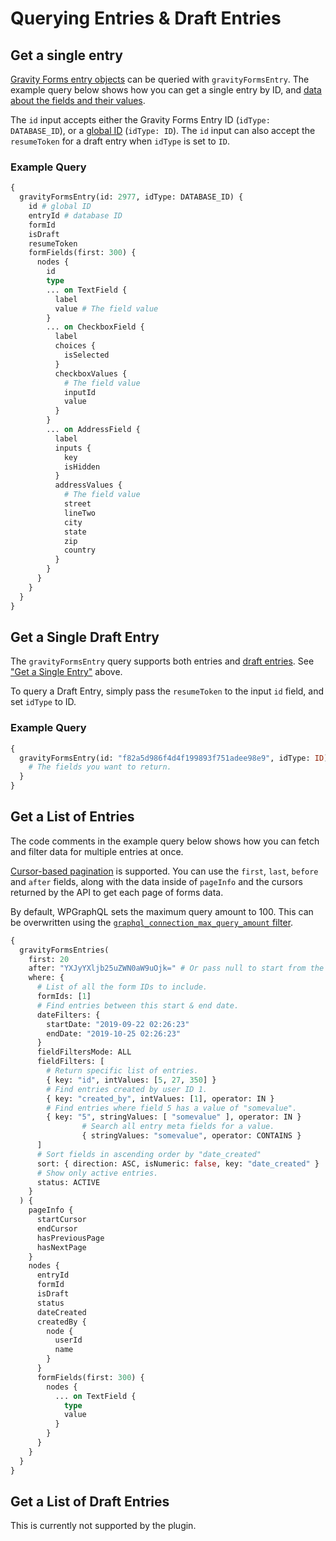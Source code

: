 # Querying Entries & Draft Entries

## Get a single entry

[Gravity Forms entry objects](https://docs.gravityforms.com/entry-object/) can be queried with `gravityFormsEntry`. The example query below shows how you can get a single entry by ID, and [data about the fields and their values](querying-formfields.md).

The `id` input accepts either the Gravity Forms Entry ID (`idType: DATABASE_ID`), or a [global ID](using-global-ids.md) (`idType: ID`). The `id` input can also accept the `resumeToken` for a draft entry when `idType` is set to `ID`.

### Example Query

```graphql
{
  gravityFormsEntry(id: 2977, idType: DATABASE_ID) {
    id # global ID
    entryId # database ID
    formId
    isDraft
    resumeToken
    formFields(first: 300) {
      nodes {
        id
        type
        ... on TextField {
          label
          value # The field value
        }
        ... on CheckboxField {
          label
          choices {
            isSelected
          }
          checkboxValues {
            # The field value
            inputId
            value
          }
        }
        ... on AddressField {
          label
          inputs {
            key
            isHidden
          }
          addressValues {
            # The field value
            street
            lineTwo
            city
            state
            zip
            country
          }
        }
      }
    }
  }
}
```

## Get a Single Draft Entry

The `gravityFormsEntry` query supports both entries and [draft entries](https://docs.gravityforms.com/database-storage-structure-reference/#wp-gf-draft-submissions). See ["Get a Single Entry"](#get-a-single-entry) above.

To query a Draft Entry, simply pass the `resumeToken` to the input `id` field, and set `idType` to ID.

### Example Query

```graphql
{
  gravityFormsEntry(id: "f82a5d986f4d4f199893f751adee98e9", idType: ID) {
    # The fields you want to return.
  }
}
```

## Get a List of Entries

The code comments in the example query below shows how you can fetch and filter data for multiple entries at once.

[Cursor-based pagination](https://www.wpgraphql.com/docs/connections/#solution-for-pagination-naming-conventions-and-contextual-data) is supported. You can use the `first`, `last`, `before` and `after` fields, along with the data inside of `pageInfo` and the cursors returned by the API to get each page of forms data.

By default, WPGraphQL sets the maximum query amount to 100. This can be overwritten using the [`graphql_connection_max_query_amount` filter](https://www.wpgraphql.com/filters/graphql_connection_max_query_amount/).


```graphql
{
  gravityFormsEntries(
    first: 20
    after: "YXJyYXljb25uZWN0aW9uOjk=" # Or pass null to start from the beginning.
    where: {
      # List of all the form IDs to include.
      formIds: [1]
      # Find entries between this start & end date.
      dateFilters: {
        startDate: "2019-09-22 02:26:23"
        endDate: "2019-10-25 02:26:23"
      }
      fieldFiltersMode: ALL
      fieldFilters: [
        # Return specific list of entries.
        { key: "id", intValues: [5, 27, 350] }
        # Find entries created by user ID 1.
        { key: "created_by", intValues: [1], operator: IN }
        # Find entries where field 5 has a value of "somevalue".
        { key: "5", stringValues: [ "somevalue" ], operator: IN }
				# Search all entry meta fields for a value.
				{ stringValues: "somevalue", operator: CONTAINS }
      ]
      # Sort fields in ascending order by "date_created"
      sort: { direction: ASC, isNumeric: false, key: "date_created" }
      # Show only active entries.
      status: ACTIVE
    }
  ) {
    pageInfo {
      startCursor
      endCursor
      hasPreviousPage
      hasNextPage
    }
    nodes {
      entryId
      formId
      isDraft
      status
      dateCreated
      createdBy {
        node {
          userId
          name
        }
      }
      formFields(first: 300) {
        nodes {
          ... on TextField {
            type
            value
          }
        }
      }
    }
  }
}
```

## Get a List of Draft Entries

This is currently not supported by the plugin.
